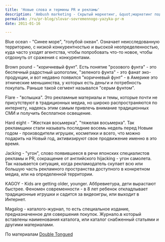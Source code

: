 ```yaml
---
title: 'Новые слова и термины PR и рекламы'
description: 'Ambush marketing - Скрытый маркетинг, &quot;маркетинг под прикрытием&quot;. На Олимпийских Играх в Пекине Найк прилождил все силы, чтобы получить желаемый PR-эффект от размещения своих материалов с темой Игр, не имея при этом договора о спонсорстве.'
permalink: /ru/pr-blog/slovar-sovremennogo-yazyka-pr-m
date: 2011-01-16

---
```


Blue ocean - "Синее море", "голубой океан". Означает неисследованную территорию, с низкой конкурентностью и высокой неопределенностью, куда часто уходят агентства, чтобы попробовать что-то новое, чтобы отдохнуть от сражения с конкурентами.

Brown pound - "коричневый фунт".  Есть понятие "розового фунта" - это беспечный радостный шопоголик, "зеленого фунта" - это фанат эко-продукции, и вот недавно появился "коричневый фунт" - в Америке это этнические меньшинства, у которых есть деньги и потребность покупать. Раньше такой сегмент назывался "серым фунтом".

Flare - "вспышка". Это рекламные материалы и темы, которые почти не присутствуют в традиционных медиа, но широко распространяются по интернету, надеясь этим самым привлечь внимание традиционных СМИ и получить бесплатное освещение.

Hard eight - "Жесткая восьмерка", "тяжелая восьмерка". Так рекламщики стали называть последние восемь недель перед Новым годом - производители игрушек, косметики и всего, что можно подарить на Новый год, активизируют свое продвижение именно в это время.

Jacking - "угон", слово появившееся в речи японских специалистов рекламы и PR, cокращение от английского hijacking - угон самолета. Так называется ситуация, когда рекламодатель скупает всю или большую часть рекламного пространства доступного в конкретном медиа, или на определенной территории.

KAGOY - Kids are getting older, younger. Аббревиетура, дети вырастают быстрее. Феномен современности - в 8 лет ребенок откладлывает традиционные игрушки и садится за видеоигры, или выходит в  Интернет.

Magalog - каталого-журнал, то есть специальное издание, предназначенное для совершения покупок. Журнало.в который вставлены наименования каталога, или каталог снабженный статьями и другими материалами.

По материалам <a href="http://www.doubletongued.org/index.php/dictionary/citecats/C103/">Double Tongued </a>


